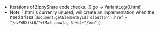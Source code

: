   - Iterations of ZippyShare code checks. (0.go -> VariantLog/0.html)
  - Note: 1.html is currently unused, will create an implementation when the need arises (`document.getElementById('dlbutton').href = "/d/PWRXlkLH/"+(Math.pow(a, 3)+b)+"/1mb";`)